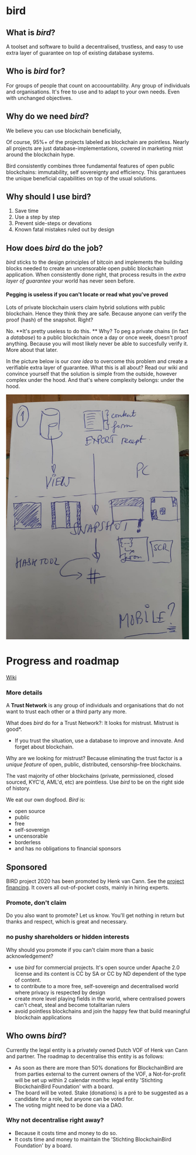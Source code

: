 # bird


## What is _bird_?
A toolset and software to build a decentralised, trustless, and easy to use extra layer of guarantee on top of existing database systems.

## Who is _bird_ for?
For groups of people that count on accoountability. Any group of individuals and organisations. It's free to use and to adapt to your own needs. Even with unchanged objectives.

## Why do we need _bird_?
We believe you can use blockchain beneficially, 

Of course, 95%+ of the projects labeled as blockchain are pointless. Nearly all projects are just database-implementations, covered in marketing mist around the blockchain hype.

Bird consistently combines three fundamental features of open public blockchains: immutability, self sovereignty and efficiency. This garantuees the unique beneficial capabilities on top of the usual solutions.

## Why should I use bird?
1. Save time
2. Use a step by step
3. Prevent side-steps or devations
4. Known fatal mistakes ruled out by design 

## How does _bird_ do the job?
_bird_ sticks to the design principles of bitcoin and implements the building blocks needed to create an uncensorable open public blockchain application. When consistently done right, that process results in the _extra layer of guarantee_ your world has never seen before.

#### Pegging is useless if you can't locate or read what you've proved

Lots of private blockchain users claim hybrid solutions with public blockchain. Hence they think they are safe. Because anyone can verify the proof (hash) of the snapshot. Right?

No. **It's pretty useless to do this. ** Why?
To peg a private chains (in fact a *database*) to a public blockchain once a day or once week, doesn't proof anything. Because you will most likely never be able to succesfully verify it. More about that later.

In the picture below is our *core idea* to overcome this problem and create a verifiable extra layer of guarantee. What this is all about? Read our wiki and convince yourself that the solution is simple from the outside, however complex under the hood. And that's where complexity belongs: under the hood.

<img src="./Images/Why-hash-readible-selections-instead-of-databases.jpg" alt="Why-hash-readible-selections-instead-of-databases" border="0" width="500"><br/>

# Progress and roadmap
[Wiki](https://github.com/blockchainbird/bird/wiki)

### More details

A **Trust Network** is any group of individuals and organisations that do not want to trust each other or a third party any more.

What does _bird_ do for a Trust Network?: It looks for mistrust. Mistrust is good*.
* If you trust the situation, use a database to improve and innovate. And forget about blockchain.

Why are we looking for mistrust? Because eliminating the trust factor is a _unique feature_ of open, public, distributed, censorship-free blockchains.

The vast majority of other blockchains (private, permissioned, closed sourced, KYC'd, AML'd, etc) are pointless. Use _bird_ to be on the right side of history.

 We eat our own dogfood. 
 _Bird_ is:
 - open source
 - public
 - free
 - self-sovereign
 - uncensorable
 - borderless
 - and has no obligations to financial sponsors
 
 ## Sponsored
 
 BIRD project 2020 has been promoted by Henk van Cann. See the [project financing](https://docs.google.com/spreadsheets/d/1eNyadJXjTiy-e9Z7-HHrNIDi2LWWDivAsd_JjrQRjzE/edit?usp=sharing). It covers all out-of-pocket costs, mainly in hiring experts.
 
 ### Promote, don't claim
 
 Do you also want to promote? Let us know. You'll get nothing in return but thanks and respect, which is great and necessary. 
 
  ### no pushy shareholders or hidden interests
  
  Why should you promote if you can't claim more than a basic acknowledgement?

 - use _bird_ for commercial projects. It's open source under Apache 2.0 license and its content is CC by SA or CC by ND dependent of the type of content.
 - to contribute to a more free, self-sovereign and decentralised world where privacy is respected by design
 - create more level playing fields in the world, where centralised powers can't cheat, steal and become totalitarian rulers
 - avoid pointless blockchains and join the happy few that build meaningful blockchain applications

 ## Who owns _bird_?
Currently the legal entity is a privately owned Dutch VOF of Henk van Cann and partner. The roadmap to decentralise this entity is as follows:
- As soon as there are more than 50% donations for BlockchainBird are from parties external to the current owners of the VOF, a Not-for-profit will be set up within 2 calendar months: legal entity 'Stichting BlockchainBird Foundation' with a board.
- The board will be voted. Stake (donations) is a pré to be suggested as a candidate for a role, but anyone can be voted for.
- The voting might need to be done via a DAO.

### Why not decentralise right away?
- Because it costs time and money to do so.
- It costs time and money to maintain the 'Stichting BlockchainBird Foundation' by a board.
